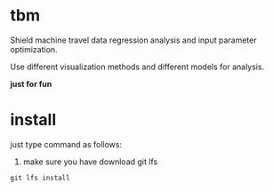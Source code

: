# tbm
Shield machine travel data regression analysis and input parameter optimization.

Use different visualization methods and different models for analysis.

**just for fun**

# install
just type command as follows:
1. make sure you have download git lfs
```python
git lfs install
```
